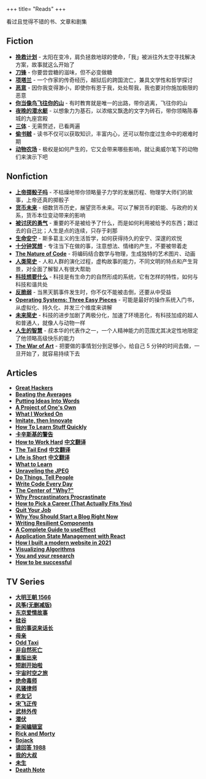 +++
title= "Reads"
+++

看过且觉得不错的书、文章和剧集

## Fiction

- **[挽救计划](https://book.douban.com/subject/35494160/)** - 太阳在变冷，肩负拯救地球的使命，「我」被派往外太空寻找解决方案，故事就这么开始了
- **[刀锋](https://book.douban.com/subject/2035162/)** - 你要尝尝糖的滋味，但不必变做糖
- **[项塔兰](https://book.douban.com/subject/35093979/)** - 一个作家的传奇经历，越狱后的跨国流亡，兼具文学性和哲学探讨
- **[恶意](https://book.douban.com/subject/26877752/)** - 因你我变得渺小，即使你有恩于我，处处帮我，我也要对你施加极限的恶意
- **[你当像鸟飞往你的山](https://book.douban.com/subject/33440205/)** - 有时教育就是唯一的出路，带你逃离，飞往你的山
- **[夜晚的潜水艇](https://book.douban.com/subject/35005045/)** - 以想象力为基石，以浓缩又飘逸的文字为砖石，带你领略陈春城的九座宫殿
- **[三体](https://book.douban.com/subject/2567698/)** - 无需赘述，已看两遍
- **[偷书贼](https://book.douban.com/subject/30225784/)** - 读书不仅可以获取知识，丰富内心，还可以帮你度过生命中的艰难时期
- **[动物农场](https://book.douban.com/subject/2035179/)** - 极权是如何产生的，它又会带来哪些影响，就让奥威尔笔下的动物们来演示下吧

## Nonfiction

- **[上帝掷骰子吗](https://book.douban.com/subject/33477229/)** - 不枯燥地带你领略量子力学的发展历程、物理学大师们的故事，上帝还真的掷骰子
- **[货币未来](https://book.douban.com/subject/35178904/)** - 细数货币历史，展望货币未来。可以了解货币的职能、与政府的关系，货币本位变动带来的影响
- **[被讨厌的勇气](https://book.douban.com/subject/26369699/)** - 重要的不是被给予了什么，而是如何利用被给予的东西；跟过去的自己比；人生是点的连续，只存于刹那
- **[生命安宁](https://book.douban.com/subject/24732489/)** - 斯多葛主义的生活哲学，如何获得持久的安宁、深邃的欢悦
- **[十分钟冥想](https://book.douban.com/subject/34888157/)** - 专注当下在做的事，注意想法、情绪的产生，不要被带着走
- **[The Nature of Code](https://natureofcode.com/)** - 将编码结合数学与物理，生成独特的艺术图片、动画
- **[人类简史](https://book.douban.com/subject/25985021/)** - 人和人群的演化过程，虚构故事的能力，不同文明的特点和产生背景，对全面了解智人有很大帮助
- **[科技想要什么](https://book.douban.com/subject/6965746/)** - 科技是有生命力的自然形成的系统，它有怎样的特性，如何与科技和谐共处
- **[反脆弱](https://book.douban.com/subject/25782902/)** - 当黑天鹅事件发生时，你不仅不能被击倒，还要从中受益
- **[Operating Systems: Three Easy Pieces](https://pages.cs.wisc.edu/~remzi/OSTEP/)** - 可能是最好的操作系统入门书，从虚拟化、持久化、并发三个维度来讲解
- **[未来简史](https://book.douban.com/subject/26943161/)** - 科技的进步加剧了两极分化，加速了环境恶化，有科技加成的超人和普通人，就像人与动物一样
- **[人生的智慧](https://book.douban.com/subject/3261600/)** - 叔本华的代表作之一，一个人精神能力的范围尤其决定性地限定了他领略高级快乐的能力
- **[The War of Art](https://book.douban.com/subject/2253794/)** - 把要做的事情划分到足够小，给自己 5 分钟的时间去做，一旦开始了，就容易持续下去

## Articles

- **[Great Hackers](http://www.paulgraham.com/gh.html)**
- **[Beating the Averages](http://www.paulgraham.com/avg.html)**
- **[Putting Ideas Into Words](http://paulgraham.com/words.html)**
- **[A Project of One's Own](http://paulgraham.com/own.html)**
- **[What I Worked On](http://paulgraham.com/worked.html)**
- **[Imitate, then Innovate](https://perell.com/essay/imitate-then-innovate/)**
- **[How To Learn Stuff Quickly](https://www.joshwcomeau.com/blog/how-to-learn-stuff-quickly/)**
- **[卡辛斯基的警告](http://www.ruanyifeng.com/blog/2017/09/unabomber.html)**
- **[How to Work Hard](http://paulgraham.com/hwh.html)** **[中文翻译](https://github.com/limboy/telescope/discussions/4)**
- **[The Tail End](https://waitbutwhy.com/2015/12/the-tail-end.html)** **[中文翻译](https://2010-2021.limboy.me/2021/08/24/wbw-the-tail-end/)**
- **[Life is Short](http://www.paulgraham.com/vb.html)** **[中文翻译](https://github.com/limboy/telescope/discussions/8)**
- **[What to Learn](https://danluu.com/learn-what/)**
- **[Unraveling the JPEG](https://parametric.press/issue-01/unraveling-the-jpeg/)**
- **[Do Things, Tell People](http://carl.flax.ie/dothingstellpeople.html)**
- **[Write Code Every Day](https://johnresig.com/blog/write-code-every-day/)**
- **[The Center of "Why?"](http://www.vpri.org/pdf/m2004002_center.pdf)**
- **[Why Procrastinators Procrastinate](https://waitbutwhy.com/2013/10/why-procrastinators-procrastinate.html)**
- **[How to Pick a Career (That Actually Fits You)](https://waitbutwhy.com/2018/04/picking-career.html)**
- **[Quit Your Job](https://palladiummag.com/2022/01/06/quit-your-job/)**
- **[Why You Should Start a Blog Right Now](https://guzey.com/personal/why-have-a-blog/)**
- **[Writing Resilient Components](https://overreacted.io/writing-resilient-components/)**
- **[A Complete Guide to useEffect](https://overreacted.io/a-complete-guide-to-useeffect/)**
- **[Application State Management with React](https://kentcdodds.com/blog/application-state-management-with-react)**
- **[How I built a modern website in 2021](https://kentcdodds.com/blog/how-i-built-a-modern-website-in-2021)**
- **[Visualizing Algorithms](https://bost.ocks.org/mike/algorithms/)**
- **[You and your research](https://www.cs.utexas.edu/users/dahlin/bookshelf/hamming.html)**
- **[How to be successful](https://blog.samaltman.com/how-to-be-successful)**

## TV Series

- **[大明王朝 1566](https://movie.douban.com/subject/2210001/)**
- **[风筝(无删减版)](https://movie.douban.com/subject/25752323/)**
- **[东京爱情故事](https://movie.douban.com/subject/1438760/)**
- **[硅谷](https://movie.douban.com/subject/20644938/)**
- **[我的事说来话长](https://movie.douban.com/subject/34670642/)**
- **[母亲](https://movie.douban.com/subject/4303624/)**
- **[Odd Taxi](https://movie.douban.com/subject/35332568/)**
- **[非自然死亡](https://movie.douban.com/subject/27140017/)**
- **[重版出来](https://movie.douban.com/subject/26602304/)**
- **[短剧开始啦](https://movie.douban.com/subject/35358556/)**
- **[宇宙时空之旅](https://movie.douban.com/subject/24698699/)**
- **[绝命毒师](https://movie.douban.com/subject/2373195/)**
- **[风骚律师](https://movie.douban.com/subject/25726259/)**
- **[老友记](https://movie.douban.com/subject/1393859/)**
- **[宋飞正传](https://movie.douban.com/subject/1418198/)**
- **[武林外传](https://movie.douban.com/subject/3882715)**
- **[潜伏](https://movie.douban.com/subject/3314870/)**
- **[新闻编辑室](https://movie.douban.com/subject/6142597/)**
- **[Rick and Morty](https://movie.douban.com/subject/11537954/)**
- **[Bojack](https://movie.douban.com/subject/25900177/)**
- **[请回答 1988](https://movie.douban.com/subject/26302614/)**
- **[我的大叔](https://movie.douban.com/subject/27602137/)**
- **[未生](https://movie.douban.com/subject/25870057/)**
- **[Death Note](https://www.imdb.com/title/tt0877057/)**
